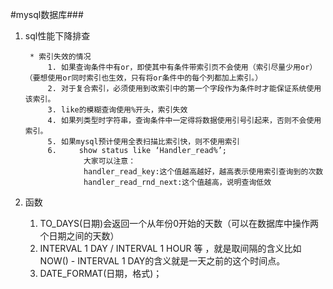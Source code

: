 #mysql数据库###

1. sql性能下降排查


		* 索引失效的情况
			1. 如果查询条件中有or，即使其中有条件带索引页不会使用（索引尽量少用or）（要想使用or同时索引也生效，只有将or条件中的每个列都加上索引。）
			2. 对于复合索引，必须使用到改索引中的第一个字段作为条件时才能保证系统使用该索引。
			3. like的模糊查询使用%开头，索引失效
			4. 如果列类型时字符串，查询条件中一定得将数据使用引号引起来，否则不会使用索引。
			5. 如果mysql预计使用全表扫描比索引快，则不使用索引
			6.     show status like ‘Handler_read%’;
				    大家可以注意：
				    handler_read_key:这个值越高越好，越高表示使用索引查询到的次数
				    handler_read_rnd_next:这个值越高，说明查询低效

2. 函数
   1. TO_DAYS(日期)会返回一个从年份0开始的天数（可以在数据库中操作两个日期之间的天数）
   2. INTERVAL 1 DAY / INTERVAL 1 HOUR 等 ，就是取间隔的含义比如  NOW() - INTERVAL  1 DAY的含义就是一天之前的这个时间点。
   3. DATE_FORMAT(日期，格式)；